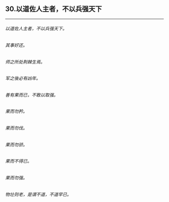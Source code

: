 ## 30.以道佐人主者，不以兵强天下
---


###### 以道佐人主者，不以兵强天下。

###### 其事好还。

###### 师之所处荆棘生焉。

###### 军之後必有凶年。

###### 善有果而已，不敢以取强。

###### 果而勿矜。

###### 果而勿伐。

###### 果而勿骄。

###### 果而不得已。

###### 果而勿强。

###### 物壮则老，是谓不道，不道早已。

###### 

